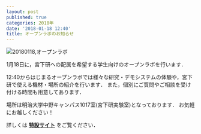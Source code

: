 ```yaml
---
layout: post
published: true
categories: 2018年
date: '2018-01-18 12:40'
title: オープンラボのお知らせ
---
```

![20180118,オープンラボ](https://lh3.googleusercontent.com/EtsAG4mGiCSWT7qfWt8DWOdGd61zQtXeEFcZwXgr_aefD5iHXe5_RILoDIipx1_YCFIt-RHI8oT9L_Zsm2lgkgKZj9Xa9LQMgsZAHtOMK8HVSxjOQMqccctHDDdLNnTFmHt9I0SsNUKy64RwTuhZFL1-Vf7Ok4fO24NWgSg8smYy7lDik5s8P4M9pUaN2sW7vCLwXMN4vUzRPIX9zQTNgBdyURhHg8ozz_rxjvi6-eYTwbs5EllKsgDHDEA1lWUv-nBIsiHt3nwxemyI7lCnW1gdSJfGy0EM0ZbrHvWTJ8EdvBUwx2rIE6wdXuchBWpT-689wDCg6GeQHz3dqEQ9k9YIa1TTKvMEyPPIurWezWPWNwb5TcEaPWYwwWuJxWjMM2H5nXJMyITReIxy6h1Su_BYgpvgKubBcB84h9_8-qK7QSLaJrUPcZx-cQDulF_rrSUe8rY3At6ll64l5aI5NdCNJoG0MWEkjSe8dLxlwuDmm75RuIygXuXFWWDEKb38BwrYtzk6sCtJK3jnSuC41WSxDVv8hNczUU5gf8L26S-3po6ZddnjUEVyFMJmmJpAav99ixGSpcygSHfWSinF02NLr08ZdyAPTzFE-28=w1426-h802-no?pageId=103824382426691254815)

1月18日に，宮下研への配属を希望する学生向けのオープンラボを行います．

12:40からはじまるオープンラボでは様々な研究・デモシステムの体験や，宮下研で使える機材・場所の紹介を行います．
また，個別にご質問やご相談を受け付ける時間も用意してあります．

場所は明治大学中野キャンパス1017室(宮下研実験室)となっております．
お気軽にお越しください！

詳しくは **[特設サイト](https://event.miyashita.com/%E3%82%AA%E3%83%BC%E3%83%95%E3%82%9A%E3%83%B3%E3%83%A9%E3%83%9B%E3%82%99:2018/)** をご覧ください．
